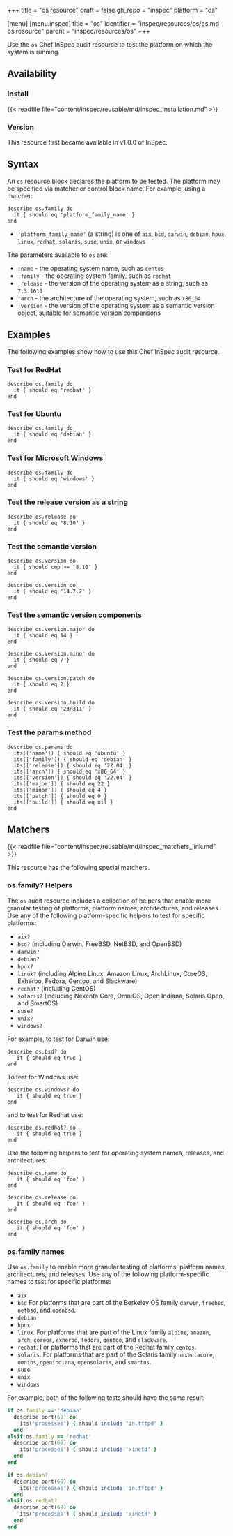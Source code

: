 +++
title = "os resource"
draft = false
gh_repo = "inspec"
platform = "os"

[menu]
  [menu.inspec]
    title = "os"
    identifier = "inspec/resources/os/os.md os resource"
    parent = "inspec/resources/os"
+++

Use the `os` Chef InSpec audit resource to test the platform on which the system is running.

## Availability

### Install

{{< readfile file="content/inspec/reusable/md/inspec_installation.md" >}}

### Version

This resource first became available in v1.0.0 of InSpec.

## Syntax

An `os` resource block declares the platform to be tested. The platform may be specified via matcher or control block name. For example, using a matcher:

    describe os.family do
      it { should eq 'platform_family_name' }
    end

- `'platform_family_name'` (a string) is one of `aix`, `bsd`, `darwin`, `debian`, `hpux`, `linux`, `redhat`, `solaris`, `suse`, `unix`, or `windows`

The parameters available to `os` are:

- `:name` - the operating system name, such as `centos`
- `:family` - the operating system family, such as `redhat`
- `:release` - the version of the operating system as a string, such as `7.3.1611`
- `:arch` - the architecture of the operating system, such as `x86_64`
- `:version` - the version of the operating system as a semantic version object, suitable for semantic version comparisons

## Examples

The following examples show how to use this Chef InSpec audit resource.

### Test for RedHat

    describe os.family do
      it { should eq 'redhat' }
    end

### Test for Ubuntu

    describe os.family do
      it { should eq 'debian' }
    end

### Test for Microsoft Windows

    describe os.family do
      it { should eq 'windows' }
    end

### Test the release version as a string

    describe os.release do
      it { should eq '8.10' }
    end

### Test the semantic version

    describe os.version do
      it { should cmp >= '8.10' }
    end

    describe os.version do
      it { should eq '14.7.2' }
    end

### Test the semantic version components

    describe os.version.major do
      it { should eq 14 }
    end

    describe os.version.minor do
      it { should eq 7 }
    end

    describe os.version.patch do
      it { should eq 2 }
    end

    describe os.version.build do
      it { should eq '23H311' }
    end

### Test the params method

    describe os.params do
      its(['name']) { should eq 'ubuntu' }
      its(['family']) { should eq 'debian' }
      its(['release']) { should eq '22.04' }
      its(['arch']) { should eq 'x86_64' }
      its(['version']) { should eq '22.04' }
      its(['major']) { should eq 22 }
      its(['minor']) { should eq 4 }
      its(['patch']) { should eq 0 }
      its(['build']) { should eq nil }
    end

## Matchers

{{< readfile file="content/inspec/reusable/md/inspec_matchers_link.md" >}}

This resource has the following special matchers.

### os.family? Helpers

The `os` audit resource includes a collection of helpers that enable more granular testing of platforms, platform names, architectures, and releases. Use any of the following platform-specific helpers to test for specific platforms:

- `aix?`
- `bsd?` (including Darwin, FreeBSD, NetBSD, and OpenBSD)
- `darwin?`
- `debian?`
- `hpux?`
- `linux?` (including Alpine Linux, Amazon Linux, ArchLinux, CoreOS, Exherbo, Fedora, Gentoo, and Slackware)
- `redhat?` (including CentOS)
- `solaris?` (including Nexenta Core, OmniOS, Open Indiana, Solaris Open, and SmartOS)
- `suse?`
- `unix?`
- `windows?`

For example, to test for Darwin use:

    describe os.bsd? do
       it { should eq true }
    end

To test for Windows use:

    describe os.windows? do
       it { should eq true }
    end

and to test for Redhat use:

    describe os.redhat? do
       it { should eq true }
    end

Use the following helpers to test for operating system names, releases, and architectures:

    describe os.name do
       it { should eq 'foo' }
    end

    describe os.release do
       it { should eq 'foo' }
    end

    describe os.arch do
       it { should eq 'foo' }
    end

### os.family names

Use `os.family` to enable more granular testing of platforms, platform names, architectures, and releases. Use any of the following platform-specific names to test for specific platforms:

- `aix`
- `bsd` For platforms that are part of the Berkeley OS family `darwin`, `freebsd`, `netbsd`, and `openbsd`.
- `debian`
- `hpux`
- `linux`. For platforms that are part of the Linux family `alpine`, `amazon`, `arch`, `coreos`, `exherbo`, `fedora`, `gentoo`, and `slackware`.
- `redhat`. For platforms that are part of the Redhat family `centos`.
- `solaris`. For platforms that are part of the Solaris family `nexentacore`, `omnios`, `openindiana`, `opensolaris`, and `smartos`.
- `suse`
- `unix`
- `windows`

For example, both of the following tests should have the same result:

```ruby
if os.family == 'debian'
  describe port(69) do
    its('processes') { should include 'in.tftpd' }
  end
elsif os.family == 'redhat'
  describe port(69) do
    its('processes') { should include 'xinetd' }
  end
end

if os.debian?
  describe port(69) do
    its('processes') { should include 'in.tftpd' }
  end
elsif os.redhat?
  describe port(69) do
    its('processes') { should include 'xinetd' }
  end
end
```
